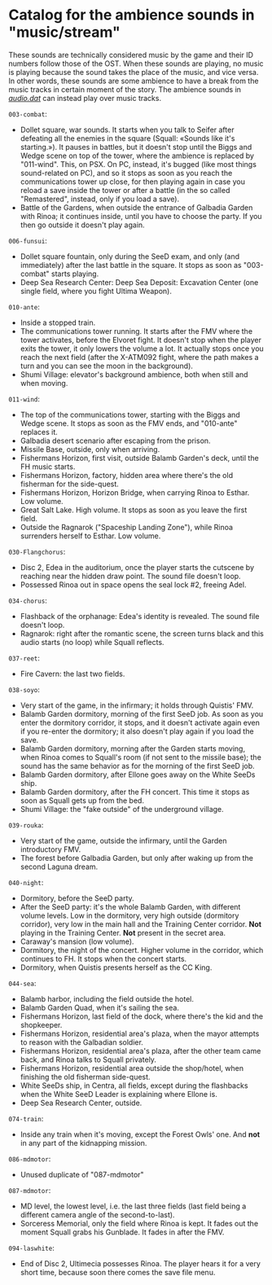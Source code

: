 # Catalog for the ambience sounds in "music/stream"

These sounds are technically considered music by the game and their ID numbers follow those of the OST. When these sounds are playing, no music is playing because the sound takes the place of the music, and vice versa. In other words, these sounds are some ambience to have a break from the music tracks in certain moment of the story. The ambience sounds in [_audio.dat_](catalog.txt) can instead play over music tracks.


`003-combat`:
* Dollet square, war sounds. It starts when you talk to Seifer after defeating all the enemies in the square (Squall: «Sounds like it's starting.»). It pauses in battles, but it doesn't stop until the Biggs and Wedge scene on top of the tower, where the ambience is replaced by "011-wind". This, on PSX. On PC, instead, it's bugged (like most things sound-related on PC), and so it stops as soon as you reach the communications tower up close, for then playing again in case you reload a save inside the tower or after a battle (in the so called "Remastered", instead, only if you load a save).
* Battle of the Gardens, when outside the entrance of Galbadia Garden with Rinoa; it continues inside, until you have to choose the party. If you then go outside it doesn't play again.

`006-funsui`:
* Dollet square fountain, only during the SeeD exam, and only (and immediately) after the last battle in the square. It stops as soon as "003-combat" starts playing.
* Deep Sea Research Center: Deep Sea Deposit: Excavation Center (one single field, where you fight Ultima Weapon).

`010-ante`:
* Inside a stopped train.
* The communications tower running. It starts after the FMV where the tower activates, before the Elvoret fight. It doesn't stop when the player exits the tower, it only lowers the volume a lot. It actually stops once you reach the next field (after the X-ATM092 fight, where the path makes a turn and you can see the moon in the background).
* Shumi Village: elevator's background ambience, both when still and when moving.

`011-wind`:
* The top of the communications tower, starting with the Biggs and Wedge scene. It stops as soon as the FMV ends, and "010-ante" replaces it.
* Galbadia desert scenario after escaping from the prison.
* Missile Base, outside, only when arriving.
* Fishermans Horizon, first visit, outside Balamb Garden's deck, until the FH music starts.
* Fishermans Horizon, factory, hidden area where there's the old fisherman for the side-quest.
* Fishermans Horizon, Horizon Bridge, when carrying Rinoa to Esthar. Low volume.
* Great Salt Lake. High volume. It stops as soon as you leave the first field.
* Outside the Ragnarok ("Spaceship Landing Zone"), while Rinoa surrenders herself to Esthar. Low volume.

`030-Flangchorus`:
* Disc 2, Edea in the auditorium, once the player starts the cutscene by reaching near the hidden draw point. The sound file doesn't loop.
* Possessed Rinoa out in space opens the seal lock #2, freeing Adel.

`034-chorus`:
* Flashback of the orphanage: Edea's identity is revealed. The sound file doesn't loop.
* Ragnarok: right after the romantic scene, the screen turns black and this audio starts (no loop) while Squall reflects.

`037-reet`:
* Fire Cavern: the last two fields.

`038-soyo`:
* Very start of the game, in the infirmary; it holds through Quistis' FMV.
* Balamb Garden dormitory, morning of the first SeeD job. As soon as you enter the dormitory corridor, it stops, and it doesn't activate again even if you re-enter the dormitory; it also doesn't play again if you load the save.
* Balamb Garden dormitory, morning after the Garden starts moving, when Rinoa comes to Squall's room (if not sent to the missile base); the sound has the same behavior as for the morning of the first SeeD job.
* Balamb Garden dormitory, after Ellone goes away on the White SeeDs ship.
* Balamb Garden dormitory, after the FH concert. This time it stops as soon as Squall gets up from the bed.
* Shumi Village: the "fake outside" of the underground village.

`039-rouka`:
* Very start of the game, outside the infirmary, until the Garden introductory FMV.
* The forest before Galbadia Garden, but only after waking up from the second Laguna dream.

`040-night`:
* Dormitory, before the SeeD party.
* After the SeeD party: it's the whole Balamb Garden, with different volume levels. Low in the dormitory, very high outside (dormitory corridor), very low in the main hall and the Training Center corridor. **Not** playing in the Training Center. **Not** present in the secret area.
* Caraway's mansion (low volume).
* Dormitory, the night of the concert. Higher volume in the corridor, which continues to FH. It stops when the concert starts.
* Dormitory, when Quistis presents herself as the CC King.

`044-sea`:
* Balamb harbor, including the field outside the hotel.
* Balamb Garden Quad, when it's sailing the sea.
* Fishermans Horizon, last field of the dock, where there's the kid and the shopkeeper.
* Fishermans Horizon, residential area's plaza, when the mayor attempts to reason with the Galbadian soldier.
* Fishermans Horizon, residential area's plaza, after the other team came back, and Rinoa talks to Squall privately.
* Fishermans Horizon, residential area outside the shop/hotel, when finishing the old fisherman side-quest.
* White SeeDs ship, in Centra, all fields, except during the flashbacks when the White SeeD Leader is explaining where Ellone is.
* Deep Sea Research Center, outside.

`074-train`:
* Inside any train when it's moving, except the Forest Owls' one. And **not** in any part of the kidnapping mission.

`086-mdmotor`:
* Unused duplicate of "087-mdmotor"

`087-mdmotor`:
* MD level, the lowest level, i.e. the last three fields (last field being a different camera angle of the second-to-last).
* Sorceress Memorial, only the field where Rinoa is kept. It fades out the moment Squall grabs his Gunblade. It fades in after the FMV.

`094-laswhite`:
* End of Disc 2, Ultimecia possesses Rinoa. The player hears it for a very short time, because soon there comes the save file menu.
